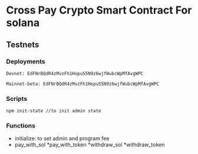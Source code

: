# Cross Pay Crypto Smart Contract For solana


## Testnets

### Deployments

```
Devnet: EdFNrBQdR4zMvzFh1HopuS5N9z6wjfWubcWpMfAvgWPC
```
```
Mainnet-beta: EdFNrBQdR4zMvzFh1HopuS5N9z6wjfWubcWpMfAvgWPC
```
### Scripts

```
npm init-state //to init admin state
```
### Functions 
* initialize: to set admin and program fee
* pay_with_sol
*pay_with_token
*withdraw_sol
*withdraw_token
